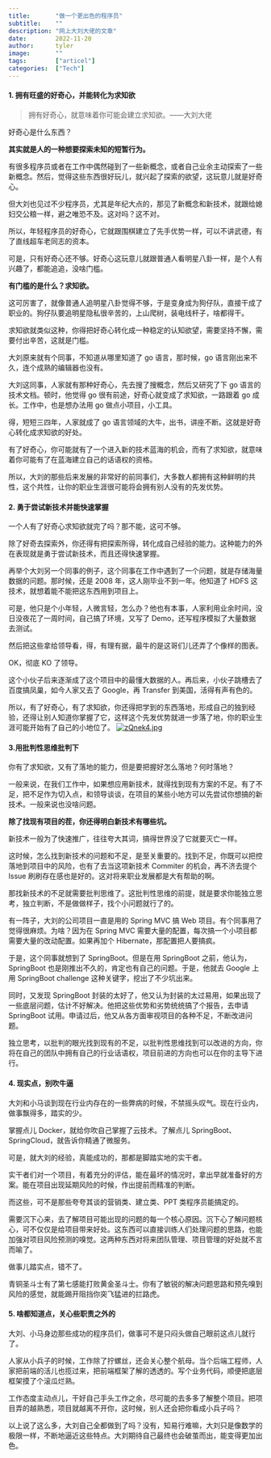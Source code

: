 ```yaml
---
title:       "做一个更出色的程序员"
subtitle:    ""
description: "网上大刘大佬的文章"
date:        2022-11-20
author:      tyler
image:       ""
tags:        ["articel"]
categories:  ["Tech"]
---
```


<!--more-->

#### **1. 拥有旺盛的好奇心，并能转化为求知欲**
> 拥有好奇心，就意味着你可能会建立求知欲。——大刘大佬

好奇心是什么东西？

**其实就是人的一种想要探索未知的短暂行为。**

有很多程序员或者在工作中偶然碰到了一些新概念，或者自己业余主动探索了一些新概念。然后，觉得这些东西很好玩儿，就兴起了探索的欲望，这玩意儿就是好奇心。

但大刘也见过不少程序员，尤其是年纪大点的，那见了新概念和新技术，就跟给媳妇交公粮一样，避之唯恐不及。这对吗？这不对。

所以，年轻程序员的好奇心，它就跟围棋建立了先手优势一样，可以不讲武德，有了直线超车老同志的资本。

可是，只有好奇心还不够。好奇心这玩意儿就跟普通人看明星八卦一样，是个人有兴趣了，都能追追，没啥门槛。

**有门槛的是什么？求知欲。**

这可厉害了，就像普通人追明星八卦觉得不够，于是变身成为狗仔队，直接干成了职业的。狗仔队要追明星隐私很辛苦的，上山爬树，装电线杆子，啥都得干。

求知欲就类似这种，你得把好奇心转化成一种稳定的认知欲望，需要坚持不懈，需要付出辛苦，这就是门槛。

大刘原来就有个同事，不知道从哪里知道了 go 语言，那时候，go 语言刚出来不久，连个成熟的编辑器也没有。

大刘这同事，人家就有那种好奇心，先去搜了搜概念，然后又研究了下 go 语言的技术文档。顿时，他觉得 go 很有前途，好奇心就变成了求知欲，一路跟着 go 成长。工作中，也是想办法用 go 做点小项目，小工具。

得，短短三四年，人家就成了 go 语言领域的大牛，出书，讲座不断。这就是好奇心转化成求知欲的好处。

有了好奇心，你可能就有了一个进入新的技术蓝海的机会，而有了求知欲，就意味着你可能有了在蓝海建立自己的话语权的资格。

所以，大刘的那些后来发展的非常好的前同事们，大多数人都拥有这种鲜明的共性，这个共性，让你的职业生涯很可能将会拥有别人没有的先发优势。

#### **2. 勇于尝试新技术并能快速掌握**
一个人有了好奇心求知欲就完了吗？那不能，这可不够。

除了好奇去探索外，你还得有把探索所得，转化成自己经验的能力。这种能力的外在表现就是勇于尝试新技术，而且还得快速掌握。

再举个大刘另一个同事的例子，这个同事在工作中遇到了一个问题，就是存储海量数据的问题。那时候，还是 2008 年，这人刚毕业不到一年。他知道了 HDFS 这技术，就想着能不能把这东西用到项目上。

可是，他只是个小年轻，人微言轻，怎么办？他也有本事，人家利用业余时间，没日没夜花了一周时间，自己搞了环境，又写了 Demo，还写程序模拟了大量数据去测试。

然后把这些拿给领导看，得，有理有据，最牛的是这哥们儿还弄了个像样的图表。

OK，彻底 KO 了领导。

这个小伙子后来逐渐成了这个项目中的最懂大数据的人。再后来，小伙子跳槽去了百度搞凤巢，如今人家又去了 Google，再 Transfer 到美国，活得有声有色的。

所以，有了好奇心，有了求知欲，你还得把学到的东西落地，形成自己的独到经验，还得让别人知道你掌握了它，这样这个先发优势就进一步落了地，你的职业生涯可能开始有了自己的小地位了。
[![zQnek4.jpg](https://s1.ax1x.com/2022/11/21/zQnek4.jpg)](https://imgse.com/i/zQnek4)

#### **3.用批判性思维批判下**
你有了求知欲，又有了落地的能力，但是要把握好怎么落地？何时落地？

一般来说，在我们工作中，如果想应用新技术，就得找到现有方案的不足。有了不足，把不足作为切入点，和领导谈谈，在项目的某些小地方可以先尝试你想搞的新技术。一般来说也没啥问题。

**除了找现有项目的茬，你还得明白新技术有哪些坑。**

新技术一般为了快速推广，往往夸大其词，搞得世界没了它就要灭亡一样。

这时候，怎么找到新技术的问题和不足，是至关重要的。找到不足，你既可以把控落地到项目中的风险，也有了去当这项新技术 Commiter 的机会，再不济去提个 Issue 刷刷存在感也是好的。这对将来职业发展都是大有帮助的啊。

那找新技术的不足就需要批判思维了。这批判性思维的前提，就是要求你能独立思考，独立判断，不是做做样子，找个小问题就行了的。

有一阵子，大刘的公司项目一直是用的 Spring MVC 搞 Web 项目。有个同事用了觉得很麻烦。为啥？因为在 Spring MVC 需要大量的配置，每次搞一个小项目都需要大量的改动配置。如果再加个 Hibernate，那配置把人要搞疯。

于是，这个同事就想到了 SpringBoot。但是在用 SpringBoot 之前，他认为，SpringBoot 也是刚推出不久的，肯定也有自己的问题。于是，他就去 Google 上用 SpringBoot challenge 这种关键字，挖出了不少坑出来。

同时，又发现 SpringBoot 封装的太好了，他又认为封装的太过易用，如果出现了一些底层问题，估计不好解决。他把这些优势和劣势统统搞了个报告，去申请 SpringBoot 试用。申请过后，他又从各方面审视项目的各种不足，不断改进问题。

独立思考，以批判的眼光找到现有的不足，以批判性思维找到可以改进的方向，你将在自己的团队中拥有自己的行业话语权，项目前进的方向也可以在你的主导下进行。

#### **4. 现实点，别吹牛逼**

大刘和小马谈到现在行业内存在的一些弊病的时候，不禁摇头叹气。现在行业内，做事飘得多，踏实的少。

掌握点儿 Docker，就给你吹自己掌握了云技术。了解点儿 SpringBoot、SpringCloud，就告诉你精通了微服务。

可是，就大刘的经验，真能成功的，那都是脚踏实地的实干者。

实干者们对一个项目，有着充分的评估，能在最坏的情况时，拿出早就准备好的方案。能在项目出现延期风险的时候，作出提前而精准的判断。

而这些，可不是那些夸夸其谈的营销类、建立类、PPT 类程序员能搞定的。

需要沉下心来，去了解项目可能出现的问题的每一个核心原因。沉下心了解问题核心，可不仅仅是给项目带来好处。这东西可以直接训练人们处理问题的思路，也能加强对项目风险预测的嗅觉。这两种东西对将来团队管理、项目管理的好处就不言而喻了。

做事儿踏实点，错不了。

青铜圣斗士有了第七感能打败黄金圣斗士。你有了敏锐的解决问题思路和预先嗅到风险的感觉，就能踢开阻挡你突飞猛进的拦路虎。
#### **5. 啥都知道点，关心些职责之外的**

大刘、小马身边那些成功的程序员们，做事可不是只闷头做自己眼前这点儿就行了。

人家从小兵子的时候，工作除了拧螺丝，还会关心整个航母。当个后端工程师，人家把前端的活儿也揽过来，把前端框架了解的透透的。写个业务代码，顺便把底层框架摸了个滚瓜烂熟。

工作态度主动点儿，干好自己手头工作之余，尽可能的去多多了解整个项目。把项目弄的越熟悉，项目就越离不开你，这时候，别人还会把你看成小兵子吗？

以上说了这么多，大刘自己全都做到了吗？没有，知易行难嘛，大刘只是像数学的极限一样，不断地逼近这些特点。大刘期待自己最终也会破茧而出，能变得更加出色。